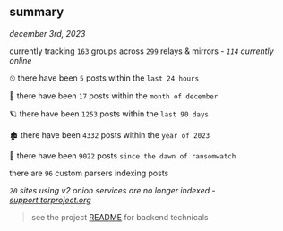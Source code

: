 
## summary
_december 3rd, 2023_

currently tracking `163` groups across `299` relays & mirrors - _`114` currently online_

⏲ there have been `5` posts within the `last 24 hours`

🦈 there have been `17` posts within the `month of december`

🪐 there have been `1253` posts within the `last 90 days`

🏚 there have been `4332` posts within the `year of 2023`

🦕 there have been `9022` posts `since the dawn of ransomwatch`

there are `96` custom parsers indexing posts

_`20` sites using v2 onion services are no longer indexed - [support.torproject.org](https://support.torproject.org/onionservices/v2-deprecation/)_

> see the project [README](https://github.com/joshhighet/ransomwatch#ransomwatch--) for backend technicals
